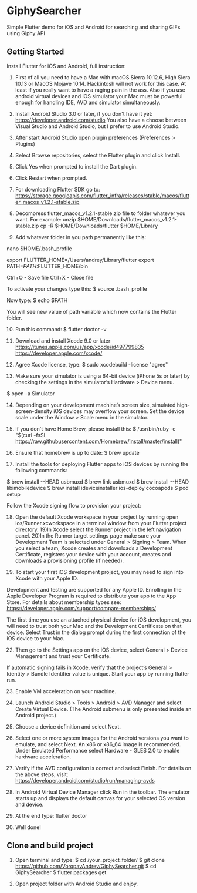 # GiphySearcher

Simple Flutter demo for iOS and Android for searching and sharing GIFs using Giphy API

## Getting Started

Install Flutter for iOS and Android, full instruction:

1) First of all you need to have a Mac with macOS Sierra 10.12.6, High Siera 10.13 or MacOS Mojave 10.14. Hackintosh will not work for this case. At least if you really want to have a raging pain in the ass.
Also if you use android virtual devices and iOS simulator your Mac must be powerful enough for handling IDE, AVD and simulator simultaneously. 

2) Install Android Studio 3.0 or later, if you don't have it yet:
https://developer.android.com/studio
You also have a choose between Visual Studio and Android Studio, but I prefer to use Android Studio.

3) After start Android Studio open plugin preferences (Preferences > Plugins)
4) Select Browse repositories, select the Flutter plugin and click Install.
5) Click Yes when prompted to install the Dart plugin.
6) Click Restart when prompted.

7) For downloading Flutter SDK go to:
https://storage.googleapis.com/flutter_infra/releases/stable/macos/flutter_macos_v1.2.1-stable.zip
8) Decompress flutter_macos_v1.2.1-stable.zip file to folder whatever you want. For example:
unzip $HOME/Downloads/flutter_macos_v1.2.1-stable.zip
cp -R $HOME/Downloads/flutter $HOME/Library
9) Add whatever folder in you path permanently like this:

nano $HOME/.bash_profile

export FLUTTER_HOME=/Users/andrey/Library/flutter 
export PATH=${PATH}:$FLUTTER_HOME/bin

Ctrl+O - Save file
Ctrl+X - Close file

To activate your changes type this:
$ source .bash_profile

Now type:
$ echo $PATH

You will see new value of path variable which now contains the Flutter folder.

10) Run this command:
$ flutter doctor -v

11) Download and install Xcode 9.0 or later
https://itunes.apple.com/us/app/xcode/id497799835
https://developer.apple.com/xcode/

12) Agree Xcode license, type:
$ sudo xcodebuild -license
"agree"  

13) Make sure your simulator is using a 64-bit device (iPhone 5s or later) by checking the settings in the simulator’s Hardware > Device menu.

$ open -a Simulator

14) Depending on your development machine’s screen size, simulated high-screen-density iOS devices may overflow your screen. 
Set the device scale under the Window > Scale menu in the simulator.

15) If you don't have Home Brew, please install this:
$ /usr/bin/ruby -e "$(curl -fsSL https://raw.githubusercontent.com/Homebrew/install/master/install)"

16) Ensure that homebrew is up to date:
$ brew update

17) Install the tools for deploying Flutter apps to iOS devices by running the following commands:

$ brew install --HEAD usbmuxd
$ brew link usbmuxd
$ brew install --HEAD libimobiledevice
$ brew install ideviceinstaller ios-deploy cocoapods
$ pod setup

Follow the Xcode signing flow to provision your project:

18) Open the default Xcode workspace in your project by running open ios/Runner.xcworkspace in a terminal window from your Flutter project directory.
19)In Xcode select the Runner project in the left navigation panel.
20)In the Runner target settings page make sure your Development Team is selected under General > Signing > Team. When you select a team, Xcode creates and downloads a Development Certificate, registers your device with your account, creates and downloads a provisioning profile (if needed).

21) To start your first iOS development project, you may need to sign into Xcode with your Apple ID. 

Development and testing are supported for any Apple ID. 
Enrolling in the Apple Developer Program is required to distribute your app to the App Store. 
For details about membership types see:
https://developer.apple.com/support/compare-memberships/

The first time you use an attached physical device for iOS development, you will need to trust both your Mac and the Development Certificate on that device. 
Select Trust in the dialog prompt during the first connection of the iOS device to your Mac.

22) Then go to the Settings app on the iOS device, select General > Device Management and trust your Certificate.

If automatic signing fails in Xcode, verify that the project’s General > Identity > Bundle Identifier value is unique. 
Start your app by running flutter run.

23) Enable VM acceleration on your machine.
24) Launch Android Studio > Tools > Android > AVD Manager and select Create Virtual Device. 
(The Android submenu is only presented inside an Android project.)
25) Choose a device definition and select Next.
26) Select one or more system images for the Android versions you want to emulate, and select Next. An x86 or x86_64 image is recommended.
Under Emulated Performance select Hardware - GLES 2.0 to enable hardware acceleration.
27) Verify if the AVD configuration is correct and select Finish.
For details on the above steps, visit:
https://developer.android.com/studio/run/managing-avds

28) In Android Virtual Device Manager click Run in the toolbar. The emulator starts up and displays the default canvas for your selected OS version and device.

29) At the end type:
flutter doctor

30) Well done!


## Clone and build project

1) Open terminal and type:
$ cd /your_project_folder/
$ git clone https://github.com/VoropayAndrey/GiphySearcher.git
$ cd GiphySearcher
$ flutter packages get

2) Open project folder with Android Studio and enjoy.